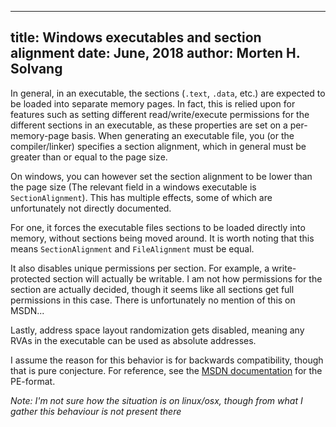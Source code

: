 
---
title:  Windows executables and section alignment
date:   June, 2018
author: Morten H. Solvang
---

In general, in an executable, the sections (`.text`, `.data`, etc.) are expected to be loaded into separate memory pages. In fact, this is relied upon for features such as setting different read/write/execute permissions for the different sections in an executable, as these properties are set on a per-memory-page basis. When generating an executable file, you (or the compiler/linker) specifies a section alignment, which in general must be greater than or equal to the page size.

On windows, you can however set the section alignment to be lower than the page size (The relevant field in a windows executable is `SectionAlignment`). This has multiple effects, some of which are unfortunately not directly documented.  

For one, it forces the executable files sections to be loaded directly into memory, without sections being moved around. It is worth noting that this means `SectionAlignment` and `FileAlignment` must be equal.  

It also disables unique permissions per section. For example, a write-protected section will actually be writable. I am not how permissions for the section are actually decided, though it seems like all sections get full permissions in this case. There is unfortunately no mention of this on MSDN...  

Lastly, address space layout randomization gets disabled, meaning any RVAs in the executable can be used as absolute addresses.  

I assume the reason for this behavior is for backwards compatibility, though that is pure conjecture.
For reference, see the [MSDN documentation](http://www.microsoft.com/whdc/system/platform/firmware/PECOFF.mspx) for the PE-format.

_Note: I'm not sure how the situation is on linux/osx, though from what I gather this behaviour is not present there_
